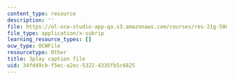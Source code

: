 ```yaml
---
content_type: resource
description: ''
file: https://ol-ocw-studio-app-qa.s3.amazonaws.com/courses/res-21g-506-kanji-learning-any-time-any-place-for-japanese-vi-spring-2021/34fd49cbf5eca2ec53224335fb5c6825_RrPfRygcwFA.srt
file_type: application/x-subrip
learning_resource_types: []
ocw_type: OCWFile
resourcetype: Other
title: 3play caption file
uid: 34fd49cb-f5ec-a2ec-5322-4335fb5c6825
---
```

